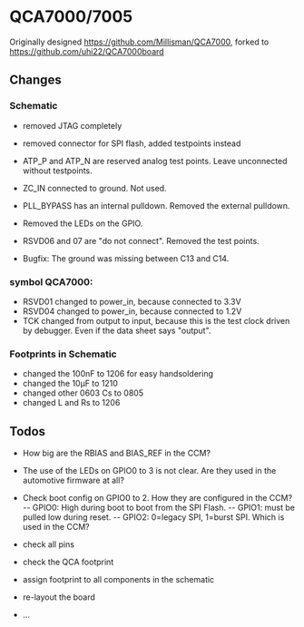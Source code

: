 # QCA7000/7005

Originally designed https://github.com/Millisman/QCA7000, forked to https://github.com/uhi22/QCA7000board

## Changes

### Schematic
- removed JTAG completely
- removed connector for SPI flash, added testpoints instead

- ATP_P and ATP_N are reserved analog test points. Leave unconnected without testpoints.
- ZC_IN connected to ground. Not used.
- PLL_BYPASS has an internal pulldown. Removed the external pulldown.
- Removed the LEDs on the GPIO.
- RSVD06 and 07 are "do not connect". Removed the test points.
- Bugfix: The ground was missing between C13 and C14.

### symbol QCA7000:
 - RSVD01 changed to power_in, because connected to 3.3V
 - RSVD04 changed to power_in, because connected to 1.2V
 - TCK changed from output to input, because this is the test clock driven by debugger. Even if the data sheet says "output".
 
### Footprints in Schematic

- changed the 100nF to 1206 for easy handsoldering
- changed the 10µF to 1210
- changed other 0603 Cs to 0805
- changed L and Rs to 1206



## Todos

- How big are the RBIAS and BIAS_REF in the CCM?
- The use of the LEDs on GPIO0 to 3 is not clear. Are they used in the automotive firmware at all?
- Check boot config on GPIO0 to 2. How they are configured in the CCM?
-- GPIO0: High during boot to boot from the SPI Flash.
-- GPIO1: must be pulled low during reset.
-- GPIO2: 0=legacy SPI, 1=burst SPI. Which is used in the CCM?

- check all pins
- check the QCA footprint
- assign footprint to all components in the schematic
- re-layout the board
- ...